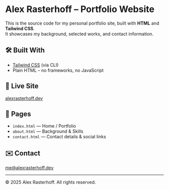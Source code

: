 # Alex Rasterhoff – Portfolio Website

This is the source code for my personal portfolio site, built with **HTML** and **Tailwind CSS**.  
It showcases my background, selected works, and contact information.

## 🛠️ Built With
- [Tailwind CSS](https://tailwindcss.com/) (via CLI)
- Plain HTML – no frameworks, no JavaScript

## 🔗 Live Site
[alexrasterhoff.dev](https://alexrasterhoff.dev)

## 📁 Pages
- `index.html` — Home / Portfolio
- `about.html` — Background & Skills
- `contact.html` — Contact details & social links

## ✉️ Contact
me@alexrasterhoff.dev

---

© 2025 Alex Rasterhoff. All rights reserved.